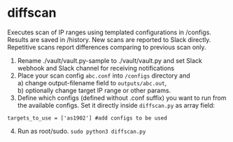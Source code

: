 # diffscan

Executes scan of IP ranges using templated configurations in /configs. Results are saved in /history. New scans are reported to Slack directly. Repetitive scans report differences comparing to previous scan only.
  
1) Rename ./vault/vault.py-sample to ./vault/vault.py and set Slack webhook and Slack channel for receiving notifications
2) Place your scan config `abc.conf` into `/configs` directory and  
	a) change output-filename field to `outputs/abc.out`,   
	b) optionally change target IP range or other params.
3) Define which configs (defined without .conf suffix)  you want to run from the available configs. Set it directly inside `diffscan.py` as array field: 
```
targets_to_use = ['as1902'] #add configs to be used
```
4) Run as root/sudo. `sudo python3 diffscan.py`
